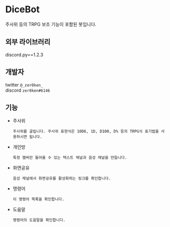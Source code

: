 # DiceBot
주사위 등의 TRPG 보조 기능이 포함된 봇입니다.

## 외부 라이브러리
discord.py==1.2.3

## 개발자
twitter `@_zer0ken_`  
discord `zer0ken#6146`

## 기능
* 주사위  
  ```
  주사위를 굴립니다. 주사위 표현식은 10D6, 1D, D100, D% 등의 TRPG식 표기법을 사용하시면 됩니다.
  ```
* 개인방
  ```
  특정 멤버만 들어올 수 있는 텍스트 채널과 음성 채널을 만듭니다.
  ```
* 화면공유
  ```
  음성 채널에서 화면공유를 활성화하는 링크를 확인합니다.
  ```
* 명령어
  ```
  이 명령어 목록을 확인합니다.
  ```
* 도움말
  ```
  명령어의 도움말을 확인합니다.
  ```
